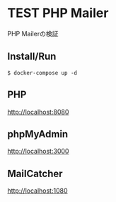 # TEST PHP Mailer

PHP Mailerの検証


## Install/Run
```
$ docker-compose up -d
```

## PHP
[http://localhost:8080](http://localhost:8080)

## phpMyAdmin
[http://localhost:3000](http://localhost:3000)

## MailCatcher
[http://localhost:1080](http://localhost:1080)
